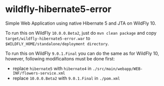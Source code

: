 # wildfly-hibernate5-error
Simple Web Application using native Hibernate 5 and JTA on WildFly 10.

To run this on WildFly `10.0.0.Beta2`, just do `mvn clean package` and copy `target/wildfly-hibernate5-error.war` to `$WILDFLY_HOME/standalone/deployment directory`.

To run this on WildFly `9.0.1.Final` you can do the same as for WildFly 10, however, following modificaitons must be done first:

* replace `hibernate5` with `hibernate4` in `./src/main/webapp/WEB-INF/flowers-service.xml`
* replace `10.0.0.Beta2` with `9.0.1.Final` in `./pom.xml`
